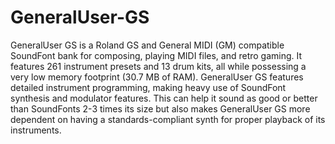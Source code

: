 # GeneralUser-GS

GeneralUser GS is a Roland GS and General MIDI (GM) compatible SoundFont bank for composing, playing MIDI files, and retro gaming. It features 261 instrument presets and 13 drum kits, all while possessing a very low memory footprint (30.7 MB of RAM). GeneralUser GS features detailed instrument programming, making heavy use of SoundFont synthesis and modulator features. This can help it sound as good or better than SoundFonts 2-3 times its size but also makes GeneralUser GS more dependent on having a standards-compliant synth for proper playback of its instruments.
